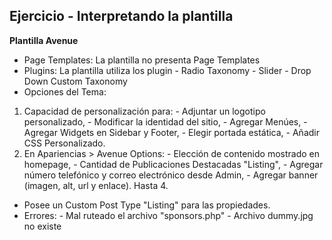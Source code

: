 ## Ejercicio - Interpretando la plantilla

**Plantilla Avenue**

* Page Templates: La plantilla no presenta Page Templates
* Plugins: La plantilla utiliza los plugin 
        - Radio Taxonomy
        - Slider
        - Drop Down Custom Taxonomy
* Opciones del Tema: 
1) Capacidad de personalización para:
        - Adjuntar un logotipo personalizado,
        - Modificar la identidad del sitio,
        - Agregar Menúes,
        - Agregar Widgets en Sidebar y Footer,
        - Elegir portada estática,
        - Añadir CSS Personalizado.
2) En Apariencias > Avenue Options:
        - Elección de contenido mostrado en homepage,
        - Cantidad de Publicaciones Destacadas "Listing",
        - Agregar número telefónico y correo electrónico desde Admin,
        - Agregar banner (imagen, alt, url y enlace). Hasta 4.
* Posee un Custom Post Type "Listing" para las propiedades.
* Errores: 
        - Mal ruteado el archivo "sponsors.php"
        - Archivo dummy.jpg no existe
